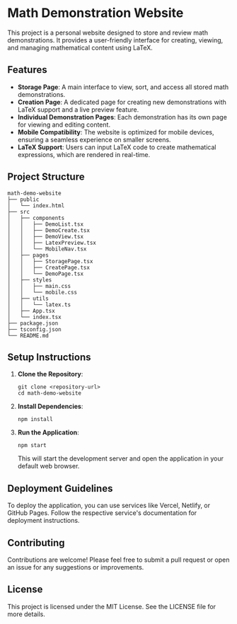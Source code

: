 # Math Demonstration Website

This project is a personal website designed to store and review math demonstrations. It provides a user-friendly interface for creating, viewing, and managing mathematical content using LaTeX.

## Features

- **Storage Page**: A main interface to view, sort, and access all stored math demonstrations.
- **Creation Page**: A dedicated page for creating new demonstrations with LaTeX support and a live preview feature.
- **Individual Demonstration Pages**: Each demonstration has its own page for viewing and editing content.
- **Mobile Compatibility**: The website is optimized for mobile devices, ensuring a seamless experience on smaller screens.
- **LaTeX Support**: Users can input LaTeX code to create mathematical expressions, which are rendered in real-time.

## Project Structure

```
math-demo-website
├── public
│   └── index.html
├── src
│   ├── components
│   │   ├── DemoList.tsx
│   │   ├── DemoCreate.tsx
│   │   ├── DemoView.tsx
│   │   ├── LatexPreview.tsx
│   │   └── MobileNav.tsx
│   ├── pages
│   │   ├── StoragePage.tsx
│   │   ├── CreatePage.tsx
│   │   └── DemoPage.tsx
│   ├── styles
│   │   ├── main.css
│   │   └── mobile.css
│   ├── utils
│   │   └── latex.ts
│   ├── App.tsx
│   └── index.tsx
├── package.json
├── tsconfig.json
└── README.md
```

## Setup Instructions

1. **Clone the Repository**:
   ```
   git clone <repository-url>
   cd math-demo-website
   ```

2. **Install Dependencies**:
   ```
   npm install
   ```

3. **Run the Application**:
   ```
   npm start
   ```
   This will start the development server and open the application in your default web browser.

## Deployment Guidelines

To deploy the application, you can use services like Vercel, Netlify, or GitHub Pages. Follow the respective service's documentation for deployment instructions.

## Contributing

Contributions are welcome! Please feel free to submit a pull request or open an issue for any suggestions or improvements.

## License

This project is licensed under the MIT License. See the LICENSE file for more details.